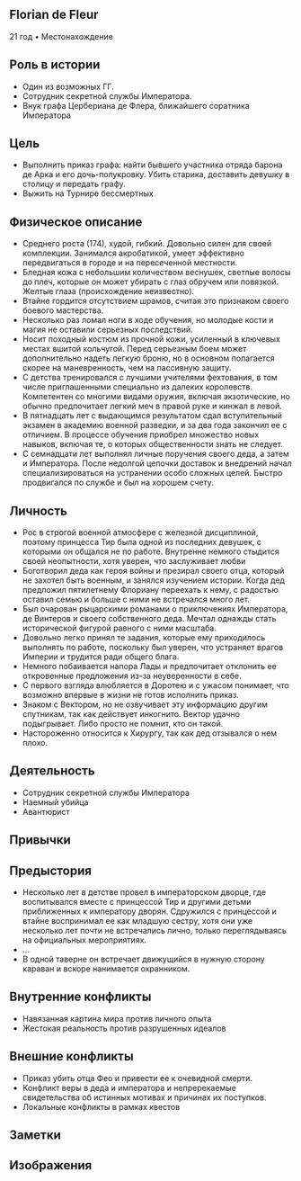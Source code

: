 ## Florian de Fleur

21 год • Местонахождение

## Роль в истории

* Один из возможных ГГ.
* Сотрудник секретной службы Императора.
* Внук графа Цербериана де Флера, ближайшего соратника Императора

## Цель

* Выполнить приказ графа: найти бывшего участника отряда барона де Арка и его дочь-полукровку. Убить старика, доставить девушку в столицу и передать графу.
* Выжить на Турнире бессмертных

## Физическое описание

* Среднего роста (174), худой, гибкий. Довольно силен для своей комплекции. Занимался акробатикой, умеет эффективно передвигаться в городе и на пересеченной местности.
* Бледная кожа с небольшим количеством веснушек, светлые волосы до плеч, которые он может убирать с глаз обручем или повязкой. Желтые глаза (происхождение неизвестно).
* Втайне гордится отсутствием шрамов, считая это признаком своего боевого мастерства.
* Несколько раз ломал ноги в ходе обучения, но молодые кости и магия не оставили серьезных последствий.
* Носит походный костюм из прочной кожи, усиленный в ключевых местах вшитой кольчугой. Перед серьезным боем может дополнительно надеть легкую броню, но в основном полагается скорее на маневренность, чем на пассивную защиту.
* С детства тренировался с лучшими учителями фехтования, в том числе приглашенными специально из далеких королевств. Компетентен со многими видами оружия, включая экзотические, но обычно предпочитает легкий меч в правой руке и кинжал в левой.
* В пятнадцать лет с выдающимся результатом сдал вступительный экзамен в академию военной разведки, и за два года закончил ее с отличием. В процессе обучения приобрел множество новых навыков, включая те, о которых общественности знать не следует.
* С семнадцати лет выполнял личные поручения своего деда, а затем и Императора. После недолгой цепочки доставок и внедрений начал специализироваться на устранении особо сложных целей. Быстро продвигался по службе и был на хорошем счету.

## Личность

* Рос в строгой военной атмосфере с железной дисциплиной, поэтому принцесса Тир была одной из последних девушек, с которыми он общался не по работе. Внутренне немного стыдится своей неопытности, хотя уверен, что заслуживает любви
* Боготворил деда как героя войны и презирал своего отца, который не захотел быть военным, и занялся изучением истории. Когда дед предложил пятилетнему Флориану переехать к нему, с радостью оставил семью и больше с ними не встречался много лет.
* Был очарован рыцарскими романами о приключениях Императора, де Винтеров и своего собственного деда. Мечтал однажды стать исторической фигурой равного с ними масштаба.
* Довольно легко принял те задания, которые ему приходилось выполнять по работе, поскольку был уверен, что устраняет врагов Империи и трудится ради общего блага.
* Немного побаивается напора Лады и предпочитает отклонить ее откровенные предложения из-за неуверенности в себе.
* С первого взгляда влюбляется в Доротею и с ужасом понимает, что возможно впервые в жизни не готов исполнить приказ.
* Знаком с Вектором, но не озвучивает эту информацию другим спутникам, так как действует инкогнито. Вектор удачно подыгрывает. Либо просто не помнит, кто он такой.
* Настороженно относится к Хирургу, так как дед отзывался о нем плохо.

## Деятельность

* Сотрудник секретной службы Императора
* Наемный убийца
* Авантюрист

## Привычки



## Предыстория

* Несколько лет в детстве провел в императорском дворце, где воспитывался вместе с принцессой Тир и другими детьми приближенных к императору дворян. Сдружился с принцессой и втайне воспринимал ее как младшую сестру, хотя они уже несколько лет почти не встречались лично, только переглядываясь на официальных мероприятиях.
* ...
* В одной таверне он встречает движущийся в нужную сторону караван и вскоре нанимается охранником.

## Внутренние конфликты

* Навязанная картина мира против личного опыта
* Жестокая реальность против разрушенных идеалов

## Внешние конфликты

* Приказ убить отца Фео и привести ее к очевидной смерти.
* Конфликт веры в деда и императора и непререкаемые свидетельства об истинных мотивах и причинах их поступков.
* Локальные конфликты в рамках квестов

## Заметки


## Изображения